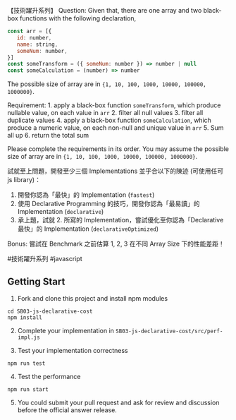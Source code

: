 【技術躍升系列】
Question:
Given that, there are one array and two black-box functions with the following declaration,
```js
const arr = [{
   id: number,
   name: string,
   someNum: number,
}]
const someTransform = ({ someNum: number }) => number | null
const someCalculation = (number) => number
```

The possible size of array are in `{1, 10, 100, 1000, 10000, 100000, 1000000}`.

Requirement:
    1. apply a black-box function `someTransform`, which produce nullable value, on each value in `arr`
    2. filter all null values
    3. filter all duplicate values
    4. apply a black-box function `someCalculation`, which produce a numeric value, on each non-null and unique value in `arr`
    5. Sum all up
    6. return the total sum

Please complete the requirements in its order.
You may assume the possible size of array are in `{1, 10, 100, 1000, 10000, 100000, 1000000}`.

試就至上問題，開發至少三個 Implementations 並乎合以下的陳迹 (可使用任可 js library)：

1. 開發你認為「最快」的 Implementation (`fastest`)
2. 使用 Declarative Programming 的技巧，開發你認為「最易讀」的 Implementation (`declarative`)
3. 承上題，試就 2. 所寫的 Implementation，嘗試優化至你認為「Declarative 最快」的 Implementation (`declarativeOptimized`)

Bonus: 嘗試在 Benchmark 之前估算 1, 2, 3 在不同 Array Size 下的性能差距！

\#技術躍升系列 \#javascript


## Getting Start

1. Fork and clone this project and install npm modules
```
cd SB03-js-declarative-cost
npm install
```

2. Complete your implementation in `SB03-js-declarative-cost/src/perf-impl.js`

3. Test your implementation correctness
```
npm run test
```

4. Test the performance
```
npm run start
```

5. You could submit your pull request and ask for review and discussion before the official answer release.
